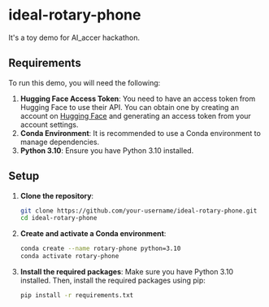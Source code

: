 # ideal-rotary-phone

It's a toy demo for AI_accer hackathon.

## Requirements

To run this demo, you will need the following:

1. **Hugging Face Access Token**: You need to have an access token from Hugging Face to use their API. You can obtain one by creating an account on [Hugging Face](https://huggingface.co/) and generating an access token from your account settings.
2. **Conda Environment**: It is recommended to use a Conda environment to manage dependencies.
3. **Python 3.10**: Ensure you have Python 3.10 installed.

## Setup

1. **Clone the repository**:
   ```bash
   git clone https://github.com/your-username/ideal-rotary-phone.git
   cd ideal-rotary-phone

2. **Create and activate a Conda environment**:
   ```bash
   conda create --name rotary-phone python=3.10
   conda activate rotary-phone

3. **Install the required packages**:
   Make sure you have Python 3.10 installed. Then, install the required packages using pip:
   ```bash
   pip install -r requirements.txt
   
